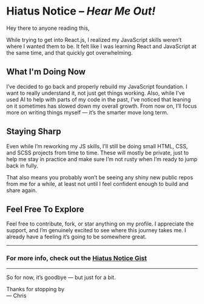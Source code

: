 # Hiatus Notice – *Hear Me Out!*

Hey there to anyone reading this,

While trying to get into React.js, I realized my JavaScript skills weren’t where I wanted them to be. It felt like I was learning React and JavaScript at the same time, and that quickly got overwhelming.

## What I'm Doing Now
I’ve decided to go back and properly rebuild my JavaScript foundation. I want to really understand it, not just get things working. Also, while I’ve used AI to help with parts of my code in the past, I’ve noticed that leaning on it sometimes has slowed down my overall growth. From now on, I’ll focus more on writing things myself — it’s the smarter move long term.

## Staying Sharp
Even while I’m reworking my JS skills, I’ll still be doing small HTML, CSS, and SCSS projects from time to time. These will mostly be private, just to help me stay in practice and make sure I’m not rusty when I’m ready to jump back in fully.

That also means you probably won’t be seeing any shiny new public repos from me for a while, at least not until I feel confident enough to build and share again.

## Feel Free To Explore
Feel free to contribute, fork, or star anything on my profile. I appreciate the support, and I’m genuinely excited to see where this journey takes me. I already have a feeling it’s going to be somewhere great.

---

### For more info, check out the [Hiatus Notice Gist](https://gist.github.com/Chris-Error-404/ab3ea708e2aa4c90e07e26f4c3124160)

---

So for now, it’s goodbye — but just for a bit.

Thanks for stopping by  
— Chris
